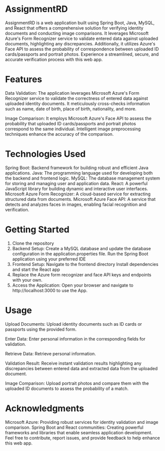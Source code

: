 # AssignmentRD
AssignmentRD is a web application built using Spring Boot, Java, MySQL, and React that offers a comprehensive solution for verifying identity documents and conducting image comparisons. It leverages Microsoft Azure's Form Recognizer service to validate entered data against uploaded documents, highlighting any discrepancies. Additionally, it utilizes Azure's Face API to assess the probability of correspondence between uploaded ID cards/passports and portrait photos. Experience a streamlined, secure, and accurate verification process with this web app.

# Features
Data Validation: The application leverages Microsoft Azure's Form Recognizer service to validate the correctness of entered data against uploaded identity documents. It meticulously cross-checks information such as name, date of birth, place of birth, nationality, and more.

Image Comparison: It employs Microsoft Azure's Face API to assess the probability that uploaded ID cards/passports and portrait photos correspond to the same individual. Intelligent image preprocessing techniques enhance the accuracy of the comparison.

# Technologies Used
Spring Boot: Backend framework for building robust and efficient Java applications.
Java: The programming language used for developing both the backend and frontend logic.
MySQL: The database management system for storing and managing user and application data.
React: A powerful JavaScript library for building dynamic and interactive user interfaces.
Microsoft Azure Form Recognizer: A cloud-based service for extracting structured data from documents.
Microsoft Azure Face API: A service that detects and analyzes faces in images, enabling facial recognition and verification.

# Getting Started
1. Clone the repository
2. Backend Setup:
Create a MySQL database and update the database configuration in the application.properties file.
Run the Spring Boot application using your preferred IDE
3. Frontend Setup:
Navigate to the frontend directory
Install dependencies and start the React app
4. Replace the Azure form recognizer and face API keys and endpoints with your own.
5. Access the Application:
Open your browser and navigate to http://localhost:3000 to use the App.




# Usage
Upload Documents: Upload identity documents such as ID cards or passports using the provided form.

Enter Data: Enter personal information in the corresponding fields for validation.

Retrieve Data: Retrieve personal information.

Validation Result: Receive instant validation results highlighting any discrepancies between entered data and extracted data from the uploaded document.

Image Comparison: Upload portrait photos and compare them with the uploaded ID documents to assess the probability of a match.

# Acknowledgments
Microsoft Azure: Providing robust services for identity validation and image comparison.
Spring Boot and React communities: Creating powerful frameworks and libraries that enable seamless application development.
Feel free to contribute, report issues, and provide feedback to help enhance this web app.

